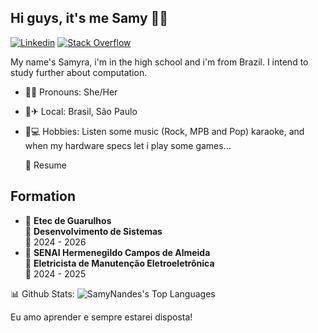 ## Hi guys, it's me Samy 🤙🍃

[![Linkedin](https://img.shields.io/badge/LinkedIn-blue?style=for-the-badge&logo=linkedin&logoColor=white)](https://www.linkedin.com/in/samyra-fernandes/)     [![Stack Overflow](https://img.shields.io/badge/StackOverflow-FE7A16?style=flat-square&logo=Stack-Overflow&logoColor=white)](https://stackoverflow.com/users/story/15001992?newreg=eb32514aa0c045568850344b70b202b4&_=1) 

My name's Samyra, i'm in the high school and i'm from Brazil. I intend to study further about computation.
* 💁‍♀️ Pronouns: She/Her 
* 🏡✈ Local: Brasil, São Paulo 
* 🎨💻 Hobbies: Listen some music (Rock, MPB and Pop) karaoke, and when my hardware specs let i play some games...

  📕 Resume
  
## Formation
* 📍 **Etec de Guarulhos**\
       📖 **Desenvolvimento de Sistemas**\
       📆  2024 - 2026
* 📍 **SENAI Hermenegildo Campos de Almeida**\
       📖 **Eletricista de Manutenção Eletroeletrônica**\
       📆 2024 - 2025

📊 Github Stats:
![SamyNandes's Top Languages](https://github-readme-stats.vercel.app/api/top-langs/?username=SamyNandes&theme=vue-dark&show_icons=true&hide_border=true&layout=compact)


Eu amo aprender e sempre estarei disposta!
                           
